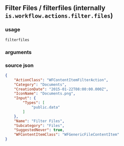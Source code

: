 
## Filter Files / filterfiles (internally `is.workflow.actions.filter.files`)




### usage
`filterfiles `

### arguments


### source json

```json
{
	"ActionClass": "WFContentItemFilterAction",
	"Category": "Documents",
	"CreationDate": "2015-01-22T08:00:00.000Z",
	"IconName": "Documents.png",
	"Input": {
		"Types": [
			"public.data"
		]
	},
	"Name": "Filter Files",
	"Subcategory": "Files",
	"SuggestedNever": true,
	"WFContentItemClass": "WFGenericFileContentItem"
}
```
